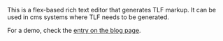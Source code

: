 This is a flex-based rich text editor that generates TLF markup.  It can be used in cms systems where TLF needs to be generated.

For a demo, check the [entry on the blog page](http://asciiworks.net/2010/08/simple-tlf-text-editor-released/).